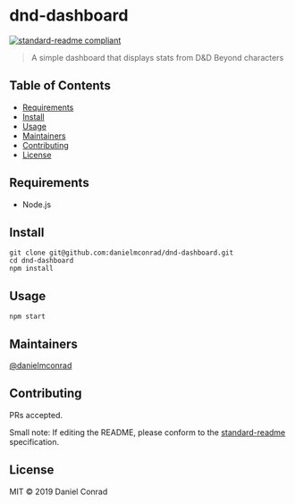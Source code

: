 # dnd-dashboard

[![standard-readme compliant](https://img.shields.io/badge/standard--readme-OK-green.svg?style=flat-square)](https://github.com/RichardLitt/standard-readme)

> A simple dashboard that displays stats from D&amp;D Beyond characters

## Table of Contents

- [Requirements](#requirements)
- [Install](#install)
- [Usage](#usage)
- [Maintainers](#maintainers)
- [Contributing](#contributing)
- [License](#license)

## Requirements

- Node.js

## Install

```
git clone git@github.com:danielmconrad/dnd-dashboard.git
cd dnd-dashboard
npm install
```

## Usage

```
npm start
```

## Maintainers

[@danielmconrad](https://github.com/danielmconrad)

## Contributing

PRs accepted.

Small note: If editing the README, please conform to the [standard-readme](https://github.com/RichardLitt/standard-readme) specification.

## License

MIT © 2019 Daniel Conrad
